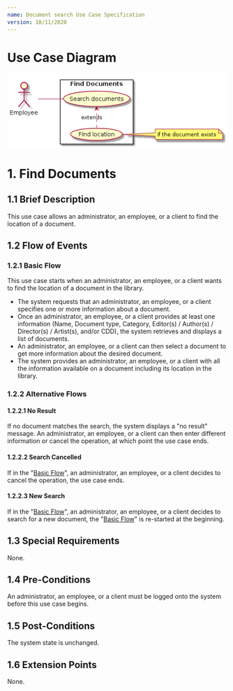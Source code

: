 ```yaml
---
name: Document search Use Case Specification
version: 18/11/2020
---
```


# Use Case Diagram

![use case diagram](./search.png)

# 1. Find Documents

## 1.1 Brief Description

This use case allows an administrator, an employee, or a client to find the location of a document.

## 1.2 Flow of Events

### 1.2.1 Basic Flow

This use case starts when an administrator, an employee, or a client wants to find the location of a document in the library.

* The system requests that an administrator, an employee, or a client specifies one or more information about a document.
* Once an administrator, an employee, or a client provides at least one information (Name, Document type, Category, Editor(s) / Author(s) / Director(s) / Artist(s), and/or CDD), the system retrieves and displays a list of documents.
* An administrator, an employee, or a client can then select a document to get more information about the desired document.
* The system provides an administrator, an employee, or a client with all the information available on a document including its location in the library.

### 1.2.2 Alternative Flows

#### 1.2.2.1 No Result

If no document matches the search, the system displays a "no result" message. An administrator, an employee, or a client can then enter different information or cancel the operation, at which point the use case ends.

#### 1.2.2.2 Search Cancelled

If in the "[Basic Flow](#121-basic-flow)", an administrator, an employee, or a client decides to cancel the operation, the use case ends.

#### 1.2.2.3 New Search

If in the "[Basic Flow](#121-basic-flow)", an administrator, an employee, or a client decides to search for a new document, the "[Basic Flow](#121-basic-flow)" is re-started at the beginning.

## 1.3 Special Requirements

None.

## 1.4 Pre-Conditions

An administrator, an employee, or a client must be logged onto the system before this use case begins.

## 1.5 Post-Conditions

The system state is unchanged.

## 1.6 Extension Points

None. 
